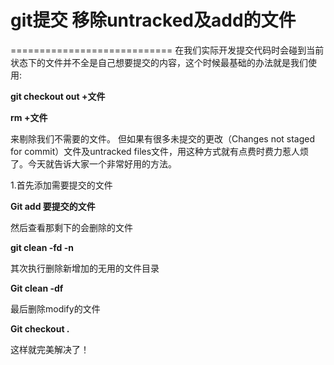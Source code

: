 # git提交 移除untracked及add的文件
============================
在我们实际开发提交代码时会碰到当前状态下的文件并不全是自己想要提交的内容，这个时候最基础的办法就是我们使用:

**git checkout out +文件**

**rm +文件**

来剔除我们不需要的文件。
	但如果有很多未提交的更改（Changes not staged for commit）文件及untracked files文件，用这种方式就有点费时费力惹人烦了。今天就告诉大家一个非常好用的方法。
	
1.首先添加需要提交的文件

**Git add 要提交的文件**

然后查看那剩下的会删除的文件

**git clean -fd -n**

其次执行删除新增加的无用的文件目录

**Git clean -df**

最后删除modify的文件

**Git checkout .**

这样就完美解决了！
